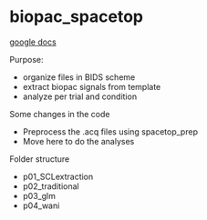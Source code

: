# biopac_spacetop
[google docs](https://docs.google.com/document/d/1MG7KvyxD-4ATWAHJz7R3X1sWljrlrJyaTsE_qUBBRy8/edit)

Purpose:
* organize files in BIDS scheme
* extract biopac signals from template
* analyze per trial and condition 

Some changes in the code
* Preprocess the .acq files using spacetop_prep
* Move here to do the analyses


Folder structure
* p01_SCLextraction
* p02_traditional
* p03_glm
* p04_wani